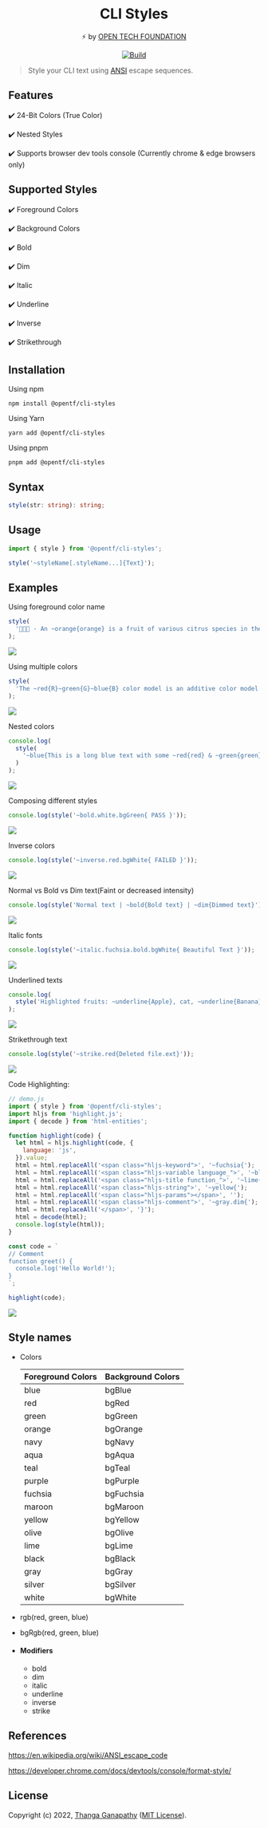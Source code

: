 <div align="center">

# CLI Styles

⚡ by [OPEN TECH FOUNDATION](https://open-tech-foundation.pages.dev/)

[![Build](https://github.com/open-tech-foundation/js-cli-styles/actions/workflows/build.yml/badge.svg)](https://github.com/open-tech-foundation/js-cli-styles/actions/workflows/build.yml)

</div>

> Style your CLI text using [ANSI](https://en.wikipedia.org/wiki/ANSI_escape_code) escape sequences.

## Features

✔️ 24-Bit Colors (True Color)

✔️ Nested Styles

✔️ Supports browser dev tools console (Currently chrome & edge browsers only)

## Supported Styles

✔️ Foreground Colors

✔️ Background Colors

✔️ Bold

✔️ Dim

✔️ Italic

✔️ Underline

✔️ Inverse

✔️ Strikethrough

## Installation

Using npm

```shell
npm install @opentf/cli-styles
```

Using Yarn

```shell
yarn add @opentf/cli-styles
```

Using pnpm

```shell
pnpm add @opentf/cli-styles
```

## Syntax

```ts
style(str: string): string;
```

## Usage

```ts
import { style } from '@opentf/cli-styles';

style('~styleName[.styleName...]{Text}');
```

## Examples

Using foreground color name

```ts
style(
  '🍊🍊🍊 - An ~orange{orange} is a fruit of various citrus species in the family Rutaceae.'
);
```

![](assets/fg_color_oranges.png)

Using multiple colors

```ts
style(
  'The ~red{R}~green{G}~blue{B} color model is an additive color model in which the ~red{red}, ~green{green} and ~blue{blue} primary colors of light are added together in various ways to reproduce a broad array of colors.'
);
```

![](assets/rgb.png)

Nested colors

```ts
console.log(
  style(
    '~blue{This is a long blue text with some ~red{red} & ~green{green} color in it}'
  )
);
```

![](assets/nested-colors.png)

Composing different styles

```ts
console.log(style('~bold.white.bgGreen{ PASS }'));
```

![](assets/bg-color.png)

Inverse colors

```ts
console.log(style('~inverse.red.bgWhite{ FAILED }'));
```

![](assets/inverse.png)

Normal vs Bold vs Dim text(Faint or decreased intensity)

```ts
console.log(style('Normal text | ~bold{Bold text} | ~dim{Dimmed text}'));
```

![](assets/normal_bold_dim.png)

Italic fonts

```ts
console.log(style('~italic.fuchsia.bold.bgWhite{ Beautiful Text }'));
```

![](assets/italic-text.png)

Underlined texts

```ts
console.log(
  style('Highlighted fruits: ~underline{Apple}, cat, ~underline{Banana}')
);
```

![](assets/underline.png)

Strikethrough text

```ts
console.log(style('~strike.red{Deleted file.ext}'));
```

![](assets/strikethrough.png)

Code Highlighting:

```js
// demo.js
import { style } from '@opentf/cli-styles';
import hljs from 'highlight.js';
import { decode } from 'html-entities';

function highlight(code) {
  let html = hljs.highlight(code, {
    language: 'js',
  }).value;
  html = html.replaceAll('<span class="hljs-keyword">', '~fuchsia{');
  html = html.replaceAll('<span class="hljs-variable language_">', '~blue{');
  html = html.replaceAll('<span class="hljs-title function_">', '~lime{');
  html = html.replaceAll('<span class="hljs-string">', '~yellow{');
  html = html.replaceAll('<span class="hljs-params"></span>', '');
  html = html.replaceAll('<span class="hljs-comment">', '~gray.dim{');
  html = html.replaceAll('</span>', '}');
  html = decode(html);
  console.log(style(html));
}

const code = `
// Comment
function greet() {
  console.log('Hello World!');
}
`;

highlight(code);
```

![](assets/code_highlight.png)

## Style names

- Colors

  | Foreground Colors | Background Colors |
  | ----------------- | ----------------- |
  | blue              | bgBlue            |
  | red               | bgRed             |
  | green             | bgGreen           |
  | orange            | bgOrange          |
  | navy              | bgNavy            |
  | aqua              | bgAqua            |
  | teal              | bgTeal            |
  | purple            | bgPurple          |
  | fuchsia           | bgFuchsia         |
  | maroon            | bgMaroon          |
  | yellow            | bgYellow          |
  | olive             | bgOlive           |
  | lime              | bgLime            |
  | black             | bgBlack           |
  | gray              | bgGray            |
  | silver            | bgSilver          |
  | white             | bgWhite           |

- rgb(red, green, blue)

- bgRgb(red, green, blue)

- #### Modifiers
  - bold
  - dim
  - italic
  - underline
  - inverse
  - strike

## References

https://en.wikipedia.org/wiki/ANSI_escape_code

https://developer.chrome.com/docs/devtools/console/format-style/

## License

Copyright (c) 2022, [Thanga Ganapathy](https://github.com/Thanga-Ganapathy) ([MIT License](./LICENSE)).
